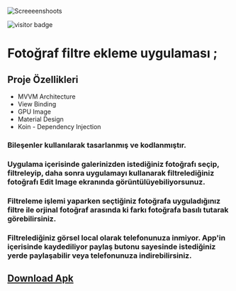 ![Screeeenshoots](https://user-images.githubusercontent.com/106450848/220632121-009aa1dd-a2ca-4fa7-b229-8b08d9d9e27c.png)

![visitor badge](https://visitor-badge.glitch.me/badge?page_id=Ulasceri.visitor-badge&left_color=red&right_color=green) 
# Fotoğraf filtre ekleme uygulaması ; 
## Proje Özellikleri
- MVVM Architecture
- View Binding
- GPU Image
- Material Design
- Koin - Dependency Injection

### Bileşenler kullanılarak tasarlanmış ve kodlanmıştır.
### Uygulama içerisinde galerinizden istediğiniz fotoğrafı seçip, filtreleyip, daha sonra uygulamayı kullanarak filtrelediğiniz fotoğrafı Edit Image ekranında görüntülüyebiliyorsunuz.
### Filtreleme işlemi yaparken seçtiğiniz fotoğrafa uyguladığınız filtre ile orjinal fotoğraf arasında ki farkı fotoğrafa basılı tutarak görebilirsiniz.
### Filtrelediğiniz görsel local olarak telefonunuza inmiyor. App'in içerisinde kaydediliyor paylaş butonu sayesinde istediğiniz yerde paylaşabilir veya telefonunuza indirebilirsiniz.

## [Download Apk](https://dosya.co/25pwt72ita4v/image-filter.apk.html)


